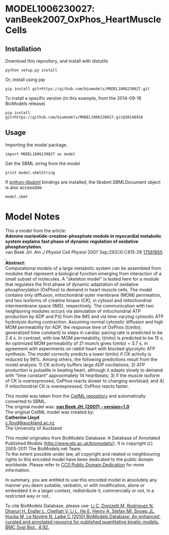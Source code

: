 # MODEL1006230027: vanBeek2007_OxPhos_HeartMuscleCells

## Installation

Download this repository, and install with distutils

`python setup.py install`

Or, install using pip

`pip install git+https://github.com/biomodels/MODEL1006230027.git`

To install a specific version (in this example, from the 2014-09-16 BioModels release)

`pip install git+https://github.com/biomodels/MODEL1006230027.git@20140916`

## Usage

Importing the model package.

`import MODEL1006230027 as model`

Get the SBML string from the model

`print model.sbmlString`

If [python-libsbml](https://pypi.python.org/pypi/python-libsbml) bindings are
installed, the libsbml.SBMLDocument object is also accessible

`model.sbml`


# Model Notes


This a model from the article:  
**Adenine nucleotide-creatine-phosphate module in myocardial metabolic system explains fast phase of dynamic regulation of oxidative phosphorylation.**   
van Beek JH. _Am J Physiol Cell Physiol_ 2007 Sep;293(3):C815-29
[17581855](http://www.ncbi.nlm.nih.gov/pubmed/17581855) ,  
**Abstract:**   
Computational models of a large metabolic system can be assembled from modules
that represent a biological function emerging from interaction of a small
subset of molecules. A "skeleton model" is tested here for a module that
regulates the first phase of dynamic adaptation of oxidative phosphorylation
(OxPhos) to demand in heart muscle cells. The model contains only diffusion,
mitochondrial outer membrane (MOM) permeation, and two isoforms of creatine
kinase (CK), in cytosol and mitochondrial intermembrane space (IMS),
respectively. The communication with two neighboring modules occurs via
stimulation of mitochondrial ATP production by ADP and P(i) from the IMS and
via time-varying cytosolic ATP hydrolysis during contraction. Assuming normal
cytosolic diffusion and high MOM permeability for ADP, the response time of
OxPhos (t(mito); generalized time constant) to steps in cardiac pacing rate is
predicted to be 2.4 s. In contrast, with low MOM permeability, t(mito) is
predicted to be 15 s. An optimized MOM permeability of 21 mum/s gives t(mito)
= 3.7 s, in agreement with experiments on rabbit heart with blocked glycolytic
ATP synthesis. The model correctly predicts a lower t(mito) if CK activity is
reduced by 98%. Among others, the following predictions result from the model
analysis: 1) CK activity buffers large ADP oscillations; 2) ATP production is
pulsatile in beating heart, although it adapts slowly to demand with "time
constant" approximately 14 heartbeats; 3) if the muscle isoform of CK is
overexpressed, OxPhos reacts slower to changing workload; and 4) if
mitochondrial CK is overexpressed, OxPhos reacts faster.

This model was taken from the [CellML
repository](http://www.cellml.org/models) and automatically converted to SBML.  
The original model was: [ **van Beek JH. (2007) - version=1.0**
](http://models.cellml.org/exposure/0b04b5eca948f2f416b1871cd11b3130)  
The original CellML model was created by:  
**Catherine Lloyd**   
c.lloyd@auckland.ac.nz  
The University of Auckland  

This model originates from BioModels Database: A Database of Annotated
Published Models (http://www.ebi.ac.uk/biomodels/). It is copyright (c)
2005-2011 The BioModels.net Team.  
To the extent possible under law, all copyright and related or neighbouring
rights to this encoded model have been dedicated to the public domain
worldwide. Please refer to [CC0 Public Domain
Dedication](http://creativecommons.org/publicdomain/zero/1.0/) for more
information.

In summary, you are entitled to use this encoded model in absolutely any
manner you deem suitable, verbatim, or with modification, alone or embedded it
in a larger context, redistribute it, commercially or not, in a restricted way
or not..  
  
To cite BioModels Database, please use: [Li C, Donizelli M, Rodriguez N,
Dharuri H, Endler L, Chelliah V, Li L, He E, Henry A, Stefan MI, Snoep JL,
Hucka M, Le Novère N, Laibe C (2010) BioModels Database: An enhanced, curated
and annotated resource for published quantitative kinetic models. BMC Syst
Biol., 4:92.](http://www.ncbi.nlm.nih.gov/pubmed/20587024)


